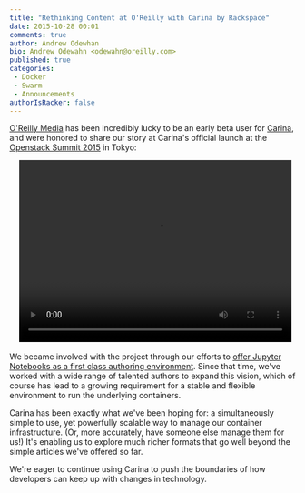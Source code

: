 ```yaml
---
title: "Rethinking Content at O'Reilly with Carina by Rackspace"
date: 2015-10-28 00:01
comments: true
author: Andrew Odewhan
bio: Andrew Odewahn <odewahn@oreilly.com>
published: true
categories:
 - Docker
 - Swarm
 - Announcements
authorIsRacker: false
---
```


[O'Reilly Media](http://www.oreilly.com) has been incredibly lucky to be an early beta user for [Carina](https://getcarina.com/), and were honored to share our story at Carina's official launch at the [Openstack Summit 2015](https://www.openstack.org/summit/) in Tokyo:

<pre>
  <video width="480" height="320" controls="controls">
    <source src="http://brightcove04.brightcove.com/23/2660431281001/201510/178/2660431281001_4566909632001_4566880863001.mp4" type="video/mp4">
  </video>
</pre>

We became involved with the project through our efforts to [offer Jupyter Notebooks as a first class authoring environment](https://www.oreilly.com/ideas/jupyter-at-oreilly).  Since that time, we've worked with a wide range of talented authors to expand this vision, which of course has lead to a growing requirement for a stable and flexible environment to run the underlying containers.

Carina has been exactly what we've been hoping for: a simultaneously simple to use, yet powerfully scalable way to manage our container infrastructure.  (Or, more accurately, have someone else manage them for us!) It's enabling us to explore much richer formats that go well beyond the simple articles we've offered so far.  

We're eager to continue using Carina to push the boundaries of how developers can keep up with changes in technology.

